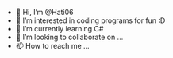 - 👋 Hi, I’m @Hati06
- 👀 I’m interested in coding programs for fun :D
- 🌱 I’m currently learning C#
- 💞️ I’m looking to collaborate on ...
- 📫 How to reach me ...

<!---
Hati06/Hati06 is a ✨ special ✨ repository because its `README.md` (this file) appears on your GitHub profile.
You can click the Preview link to take a look at your changes.
--->
